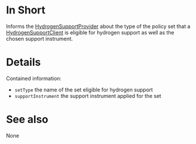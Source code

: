 # In Short

Informs the [HydrogenSupportProvider](../Abilities/HydrogenSupportProvider.md) about the type of the policy set that a [HydrogenSupportClient](../Abilities/HydrogenSupportClient.md) is eligible for hydrogen support as well as the chosen support instrument.

# Details

Contained information:

* `setType` the name of the set eligible for hydrogen support
* `supportInstrument` the support instrument applied for the set

# See also

None